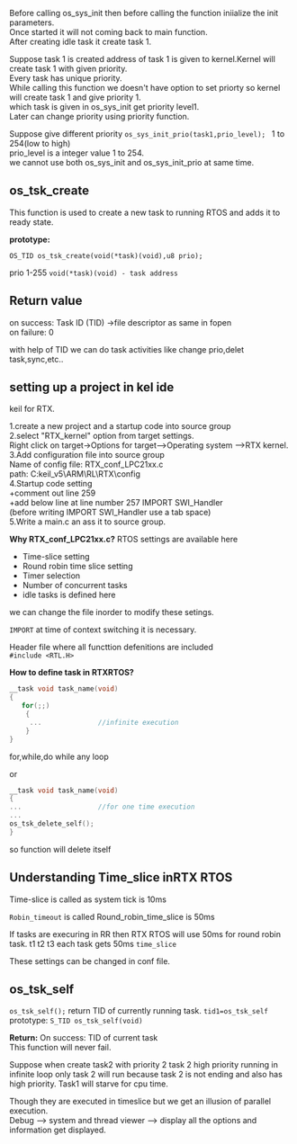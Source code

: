 Before calling os_sys_init then before calling the function iniialize the init parameters.  
Once started it will not coming back to main function.  
After creating idle task it create task 1.  

Suppose task 1 is created address of task 1 is given to kernel.Kernel will create task 1 with given priority.  
Every task has unique priority.  
While calling this function we doesn't have option to set priorty so kernel will create task 1 and give priority 1.  
which task is given in os_sys_init get priority level1.  
Later can change priority using priority function.  

Suppose give different priority `os_sys_init_prio(task1,prio_level); ` 
1 to 254(low to high)  
prio_level is a integer value 1 to 254.  
we cannot use both os_sys_init and os_sys_init_prio at same time.  

## os_tsk_create

This function is used to create a new task to running RTOS and adds it to ready state.

**prototype:**

`OS_TID os_tsk_create(void(*task)(void),u8 prio);`

prio 1-255
`void(*task)(void) - task address`

## Return value

on success: Task ID (TID)  ->file descriptor as same in fopen  
on failure: 0  

with help of TID we can do task activities like change prio,delet task,sync,etc..  


## setting up a project in kel ide

keil for RTX.

1.create a new project and a startup code into source group  
2.select "RTX_kernel" option from target settings.  
   Right click on target->Options for target-->Operating system -->RTX kernel.  
3.Add configuration file into source group  
  Name of config file: RTX_conf_LPC21xx.c  
  path: C:keil_v5\ARM\RL\RTX\config  
4.Startup code setting  
  +comment out line 259   
  +add below line at line number 257 
       IMPORT SWI_Handler  
(before writing IMPORT SWI_Handler use a tab space)  
5.Write a main.c an ass it to source group.  
  

**Why RTX_conf_LPC21xx.c?** 
RTOS settings are available here
   - Time-slice setting
   - Round robin time slice setting
   - Timer selection
   - Number of concurrent tasks
   - idle tasks is defined here
  
we can change the file inorder to modify these setings.

`IMPORT` at time of context switching it is necessary.
  
Header file where all functtion defenitions are included  
`#include <RTL.H>`

**How to define task in RTXRTOS?**  
```c
__task void task_name(void)
{
   for(;;)
    { 
     ...              //infinite execution 
    }
}
```
for,while,do while any loop

or
```c
__task void task_name(void)
{
...                   //for one time execution  
...
os_tsk_delete_self();
}
```
so function will delete itself


## Understanding Time_slice inRTX RTOS

Time-slice is called as system tick is 10ms  

`Robin_timeout`  is called Round_robin_time_slice is 50ms   

If tasks are execuring in RR then RTX RTOS will use 50ms for round robin task.
t1 t2 t3  each task gets 50ms `time_slice` 

These settings can be changed in conf file.

## os_tsk_self

`os_tsk_self();` return TID of currently running task.
`tid1=os_tsk_self`
prototype:  `S_TID os_tsk_self(void)`

**Return:**
On success: TID of current task  
This function will never fail.  
  
  
Suppose when create task2 with priority 2 task 2 high priority running in infinite loop only task 2 will run because task 2 is not ending and also has high priority.
Task1 will starve for cpu time.  

Though they are executed in timeslice but we get an illusion of parallel execution.  
Debug --> system and thread viewer --> display all the options and information get displayed.
